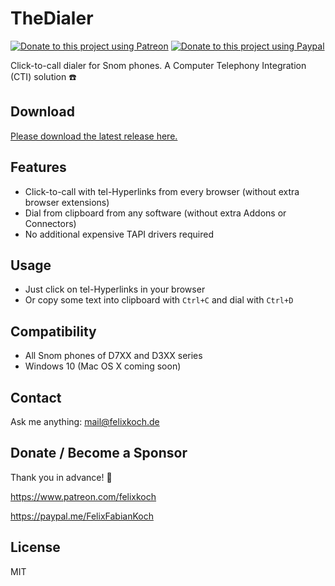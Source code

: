# TheDialer

[![Donate to this project using Patreon](https://img.shields.io/badge/patreon-donate-yellow.svg)](https://www.patreon.com/felixkoch)
[![Donate to this project using Paypal](https://img.shields.io/badge/paypal-donate-yellow.svg)](https://paypal.me/FelixFabianKoch)

Click-to-call dialer for Snom phones. A Computer Telephony Integration (CTI) solution ☎️

## Download

[Please download the latest release here.](https://github.com/felixkoch/TheDialer/releases)

## Features

- Click-to-call with tel-Hyperlinks from every browser (without extra browser extensions)
- Dial from clipboard from any software (without extra Addons or Connectors)
- No additional expensive TAPI drivers required

## Usage

- Just click on tel-Hyperlinks in your browser
- Or copy some text into clipboard with `Ctrl+C` and dial with `Ctrl+D`

## Compatibility

- All Snom phones of D7XX and D3XX series
- Windows 10 (Mac OS X coming soon)

## Contact

Ask me anything: mail@felixkoch.de

## Donate / Become a Sponsor

Thank you in advance! 🙏

https://www.patreon.com/felixkoch

https://paypal.me/FelixFabianKoch

## License

MIT
